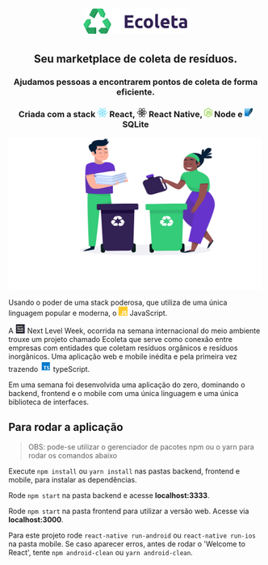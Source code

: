 <!-- então bora codar! -->

<h1 align="center">
    <img alt="Ecoleta" title="Ecoleta" height="50" src="image/logo@2x.png">
</h1>
<h2 align="center">Seu marketplace de coleta de resíduos.</h2>

<h3 align="center">Ajudamos pessoas a encontrarem pontos de coleta de forma eficiente.</h3>

<h3 align="center"> Criada com a stack <img src="image/react.png" alt="react" height="18"> React, <img src="image/react-native.png" alt="react-native" height="18"> React Native, <img src="image/node.png" alt="node" height="18"> Node e <img src="image/sqlite.png" alt="node" height="18"> SQLite </h3>

<img src="image/home-background.svg" alt="ecoleta" height="300" width="500">

<p>Usando o poder de uma stack poderosa, que utiliza de uma única linguagem popular e moderna, o <img src="image/js.png" height="18" alt="javascript"> JavaScript.</p>

A <img src="image/nlw.png" height="18" alt="nlw"> Next Level Week, ocorrida na semana internacional do meio ambiente trouxe um projeto chamado Ecoleta que serve como conexão entre empresas com entidades que coletam resíduos orgânicos e resíduos inorgânicos. Uma aplicação web e mobile inédita e pela primeira vez trazendo <img src="image/typescript.png" height="22" alt="typeScript"> typeScript.

Em uma semana foi desenvolvida uma aplicação do zero, dominando o backend, frontend e o mobile com uma única linguagem e uma única biblioteca de interfaces.

## Para rodar a aplicação

> OBS: pode-se utilizar o gerenciador de pacotes npm ou o yarn para rodar os comandos abaixo

Execute `npm install` ou `yarn install` nas pastas backend, frontend e mobile, para instalar as dependências.

Rode `npm start` na pasta backend e acesse **localhost:3333**.

Rode `npm start` na pasta frontend para utilizar a versão web. Acesse via **localhost:3000**.

Para este projeto rode `react-native run-android` ou `react-native run-ios` na pasta mobile. Se caso aparecer erros, antes de rodar o 'Welcome to React', tente `npm android-clean` ou `yarn android-clean`.
